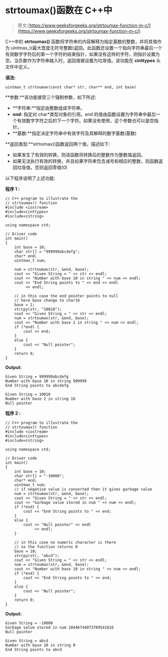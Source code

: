 # strtoumax()函数在 C++中

> 原文:[https://www.geeksforgeeks.org/strtoumax-function-in-c/](https://www.geeksforgeeks.org/strtoumax-function-in-c/)

C++中的 **strtoumax()** 函数将字符串的内容解释为指定基数的整数，并将其值作为 uintmax_t(最大宽度无符号整数)返回。此函数还设置一个指向字符串最后一个有效数字字符后的第一个字符的结束指针，如果没有这样的字符，则指针设置为空。当负数作为字符串输入时，返回值被设置为垃圾值。该功能在 **cinttypes** 头文件中定义。

**语法:**

```
uintmax_t strtoumax(const char* str, char** end, int base)
```

**参数:**该功能接受三个强制参数，如下所述:

*   **字符串:**指定由整数组成字符串。
*   **end:** 指定对 char*类型对象的引用。end 的值由函数设置为字符串中最后一个有效数字字符之后的下一个字符。如果没有使用，这个参数也可以是空指针。
*   **基数:**指定决定字符串中有效字符及其解释的数字基数(基数)

**返回类型:**strtoimax()函数返回两个值，描述如下:

*   如果发生了有效的转换，则该函数将转换后的整数作为整数值返回。
*   如果无法执行有效的转换，并且如果字符串包含减号和相应的整数，则函数返回垃圾值，否则返回零值(0)

以下程序说明了上述功能:

**程序 1 :**

```
// C++ program to illustrate the
// strtoumax() function
#include <iostream>
#include<cinttypes>
#include<cstring>

using namespace std;

// Driver code
int main()
{
    int base = 10;
    char str[] = "999999abcdefg";
    char* end;
    uintmax_t num;

    num = strtoumax(str, &end, base);
    cout << "Given String = " << str << endl;
    cout << "Number with base 10 in string " << num << endl;
    cout << "End String points to " << end << endl
         << endl;

    // in this case the end pointer points to null
    // here base change to char16
    base = 2;
    strcpy(str, "10010");
    cout << "Given String = " << str << endl;
    num = strtoumax(str, &end, base);
    cout << "Number with base 2 in string " << num << endl;
    if (*end) {
        cout << end;
    }
    else {
        cout << "Null pointer";
    }
    return 0;
}
```

**Output:**

```
Given String = 999999abcdefg
Number with base 10 in string 999999
End String points to abcdefg

Given String = 10010
Number with base 2 in string 18
Null pointer

```

**程序 2 :**

```
// C++ program to illustrate the
// strtoumax() function
#include <iostream>
#include<cinttypes>
#include<cstring>

using namespace std;

// Driver code
int main()
{
    int base = 10;
    char str[] = "-10000";
    char* end;
    uintmax_t num;
    // if negative value is converted then it gives garbage value
    num = strtoumax(str, &end, base);
    cout << "Given String = " << str << endl;
    cout << "Garbage value stored in num " << num << endl;
    if (*end) {
        cout << "End String points to " << end;
    }
    else {
        cout << "Null pointer" << endl
             << endl;
    }

    // in this case no numeric character is there
    // so the function returns 0
    base = 10;
    strcpy(str, "abcd");
    cout << "Given String = " << str << endl;
    num = strtoumax(str, &end, base);
    cout << "Number with base 10 in string " << num << endl;
    if (*end) {
        cout << "End String points to " << end;
    }
    else {
        cout << "Null pointer";
    }
    return 0;
}
```

**Output:**

```
Given String = -10000
Garbage value stored in num 18446744073709541616
Null pointer

Given String = abcd
Number with base 10 in string 0
End String points to abcd

```
